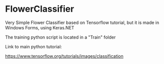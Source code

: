 # FlowerClassifier
Very Simple Flower Classifier based on Tensorflow tutorial, but it is made in Windows Forms, using Keras.NET

The training python script is located in a "Train" folder 

Link to main python tutorial:

https://www.tensorflow.org/tutorials/images/classification
